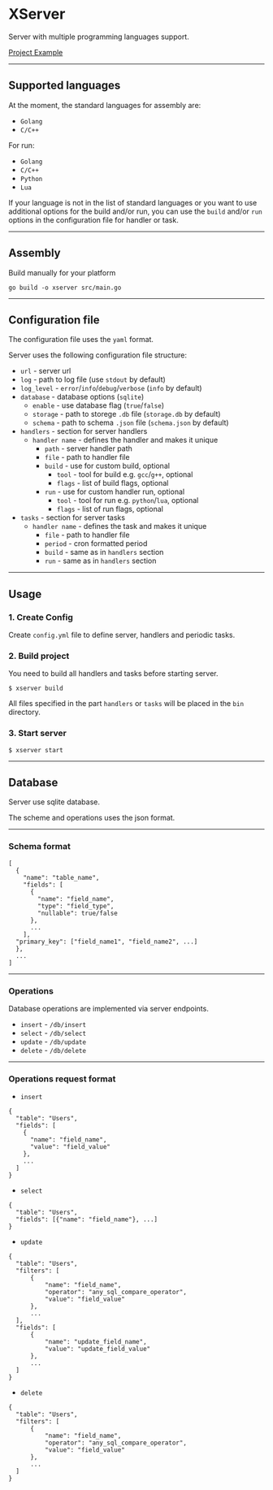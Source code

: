 # XServer
Server with multiple programming languages support.

[Project Example](/example/)
___
## Supported languages
At the moment, the standard languages for assembly are:
- `Golang`
- `C/C++`

For run:
- `Golang`
- `C/C++`
- `Python`
- `Lua`

If your language is not in the list of standard languages or you want to use additional options for the build and/or run, you can use the `build` and/or `run` options in the configuration file for handler or task.
___
## Assembly
Build manually for your platform
```shell
go build -o xserver src/main.go
```
___
## Configuration file
The configuration file uses the `yaml` format.

Server uses the following configuration file structure:
- `url` - server url
- `log` - path to log file (use `stdout` by default)
- `log_level` - `error`/`info`/`debug`/`verbose` (`info` by default)
- `database` - database options (`sqlite`)
  - `enable` - use database flag (`true`/`false`)
  - `storage` - path to storege `.db` file (`storage.db` by default)
  - `schema` - path to schema `.json` file (`schema.json` by default)
- `handlers` - section for server handlers
  - `handler name` - defines the handler and makes it unique
    - `path` - server handler path
    - `file` - path to handler file
    - `build` - use for custom build, optional
      - `tool` - tool for build e.g. `gcc`/`g++`, optional
      - `flags` -  list of build flags, optional
    - `run` - use for custom handler run, optional
      - `tool` - tool for run e.g. `python`/`lua`, optional
      - `flags` -  list of run flags, optional
- `tasks` - section for server tasks
  - `handler name` - defines the task and makes it unique
    - `file` - path to handler file
    - `period` - cron formatted period
    - `build` - same as in `handlers` section
    - `run` - same as in `handlers` section
___
## Usage
### 1. Create Config
Create `config.yml` file to define server, handlers and periodic tasks.

### 2. Build project
You need to build all handlers and tasks before starting server.
```shell
$ xserver build
```
All files specified in the part `handlers` or `tasks` will be placed in the `bin` directory.

### 3. Start server
```shell
$ xserver start
```
___
## Database
Server use sqlite database.

The scheme and operations uses the json format.
___
### Schema format
```
[
  {
    "name": "table_name",
    "fields": [
      {
        "name": "field_name",
        "type": "field_type",
        "nullable": true/false
      },
      ...
    ],
  "primary_key": ["field_name1", "field_name2", ...]
  },
  ...
]
```
___
### Operations
Database operations are implemented via server endpoints.
- `insert` - `/db/insert`
- `select` - `/db/select`
- `update` - `/db/update`
- `delete` - `/db/delete`
___
### Operations request format
- `insert`
```
{
  "table": "Users",
  "fields": [
    {
      "name": "field_name",
      "value": "field_value"
    },
    ...
  ]
}
```

- `select`
```
{
  "table": "Users",
  "fields": [{"name": "field_name"}, ...]
}
```

- `update`
```
{
  "table": "Users",
  "filters": [
      {
          "name": "field_name",
          "operator": "any_sql_compare_operator",
          "value": "field_value"
      },
      ...
  ],
  "fields": [
      {
          "name": "update_field_name",
          "value": "update_field_value"
      },
      ...
  ]
}
```

- `delete`
```
{
  "table": "Users",
  "filters": [
      {
          "name": "field_name",
          "operator": "any_sql_compare_operator",
          "value": "field_value"
      },
      ...
  ]
}
```